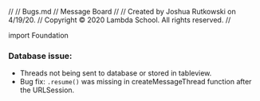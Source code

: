 //
//  Bugs.md
//  Message Board
//
//  Created by Joshua Rutkowski on 4/19/20.
//  Copyright © 2020 Lambda School. All rights reserved.
//

import Foundation
### Database issue:
- Threads not being sent to database or stored in tableview. 
- Bug fix: `.resume()` was missing in createMessageThread function after the URLSession. 
